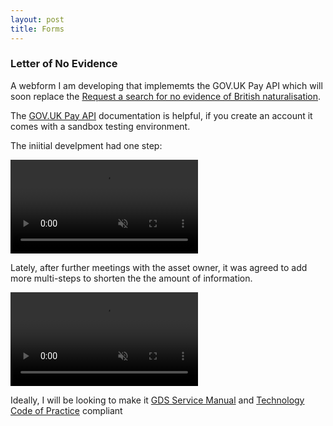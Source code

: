 ```yaml
---
layout: post
title: Forms
---
```


### Letter of No Evidence

A webform I am developing that implememts the GOV.UK Pay API which will soon replace the <a target="_blank" rel="noopener" href="https://www.nationalarchives.gov.uk/contact-us/request-a-letter-confirming-no-evidence-of-british-naturalisation/form/">Request a search for no evidence of British naturalisation</a>.

The <a target="_blank" rel="noopener" href="https://docs.payments.service.gov.uk/api_reference/#api-reference">GOV.UK Pay API</a> documentation is helpful, if you create an account it comes with a sandbox testing environment.    

The iniitial develpment had one step:

<video loop="true" muted autoplay controls>
    <source src="/assets/videos/lone_prototype.mp4" type="video/mp4">
</video>

Lately, after further meetings with the asset owner, it was agreed to add more multi-steps to shorten the the amount of information.

<video loop="true" muted autoplay controls>
    <source src="/assets/videos/lonesavecomplete.mp4" type="video/mp4">
</video>

Ideally, I will be looking to make it [GDS Service Manual](https://www.gov.uk/service-manual) and [Technology Code of Practice](https://www.gov.uk/guidance/the-technology-code-of-practice) compliant








